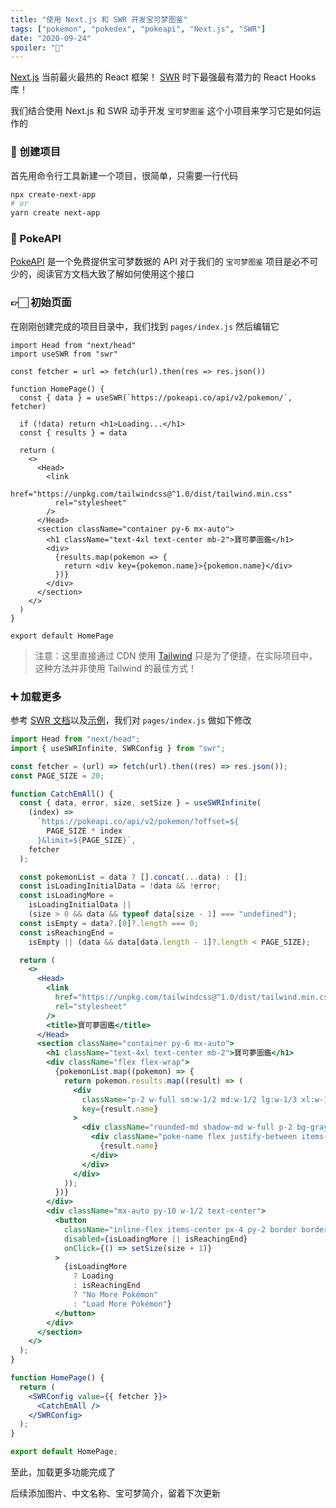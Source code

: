 ```yaml
---
title: "使用 Next.js 和 SWR 开发宝可梦图鉴"
tags: ["pokemon", "pokedex", "pokeapi", "Next.js", "SWR"]
date: "2020-09-24"
spoiler: "💫"
---
```


[Next.js](https://nextjs.org/) 当前最火最热的 React 框架！
[SWR](https://swr.vercel.app/) 时下最强最有潜力的 React Hooks 库！

我们结合使用 Next.js 和 SWR 动手开发 `宝可梦图鉴` 这个小项目来学习它是如何运作的

### 🔧 创建项目

首先用命令行工具新建一个项目，很简单，只需要一行代码

```bash
npx create-next-app
# or
yarn create next-app
```

### 🔌 PokeAPI

[PokeAPI](https://pokeapi.co/) 是一个免费提供宝可梦数据的 API 对于我们的 `宝可梦图鉴` 项目是必不可少的，阅读官方文档大致了解如何使用这个接口

### 👉🏻 初始页面

在刚刚创建完成的项目目录中，我们找到 `pages/index.js` 然后编辑它

```jsx{15-18}
import Head from "next/head"
import useSWR from "swr"

const fetcher = url => fetch(url).then(res => res.json())

function HomePage() {
  const { data } = useSWR(`https://pokeapi.co/api/v2/pokemon/`, fetcher)

  if (!data) return <h1>Loading...</h1>
  const { results } = data

  return (
    <>
      <Head>
        <link
          href="https://unpkg.com/tailwindcss@^1.0/dist/tailwind.min.css"
          rel="stylesheet"
        />
      </Head>
      <section className="container py-6 mx-auto">
        <h1 className="text-4xl text-center mb-2">寶可夢圖鑑</h1>
        <div>
          {results.map(pokemon => {
            return <div key={pokemon.name}>{pokemon.name}</div>
          })}
        </div>
      </section>
    </>
  )
}

export default HomePage
```

> 注意：这里直接通过 CDN 使用 [Tailwind](https://tailwindcss.com/) 只是为了便捷，在实际项目中，这种方法并非使用 Tailwind 的最佳方式！

### ➕ 加载更多

参考 [SWR 文档](https://swr.vercel.app/docs/pagination)以及[示例](https://swr.vercel.app/examples/infinite-loading)，我们对 `pages/index.js` 做如下修改

```jsx
import Head from "next/head";
import { useSWRInfinite, SWRConfig } from "swr";

const fetcher = (url) => fetch(url).then((res) => res.json());
const PAGE_SIZE = 20;

function CatchEmAll() {
  const { data, error, size, setSize } = useSWRInfinite(
    (index) =>
      `https://pokeapi.co/api/v2/pokemon/?offset=${
        PAGE_SIZE * index
      }&limit=${PAGE_SIZE}`,
    fetcher
  );

  const pokemonList = data ? [].concat(...data) : [];
  const isLoadingInitialData = !data && !error;
  const isLoadingMore =
    isLoadingInitialData ||
    (size > 0 && data && typeof data[size - 1] === "undefined");
  const isEmpty = data?.[0]?.length === 0;
  const isReachingEnd =
    isEmpty || (data && data[data.length - 1]?.length < PAGE_SIZE);

  return (
    <>
      <Head>
        <link
          href="https://unpkg.com/tailwindcss@^1.0/dist/tailwind.min.css"
          rel="stylesheet"
        />
        <title>寶可夢圖鑑</title>
      </Head>
      <section className="container py-6 mx-auto">
        <h1 className="text-4xl text-center mb-2">寶可夢圖鑑</h1>
        <div className="flex flex-wrap">
          {pokemonList.map((pokemon) => {
            return pokemon.results.map((result) => (
              <div
                className="p-2 w-full sm:w-1/2 md:w-1/2 lg:w-1/3 xl:w-1/4"
                key={result.name}
              >
                <div className="rounded-md shadow-md w-full p-2 bg-gray-500">
                  <div className="poke-name flex justify-between items-center px-1">
                    {result.name}
                  </div>
                </div>
              </div>
            ));
          })}
        </div>
        <div className="mx-auto py-10 w-1/2 text-center">
          <button
            className="inline-flex items-center px-4 py-2 border border-transparent text-base leading-6 font-medium rounded-md text-white bg-indigo-600 hover:bg-indigo-500 focus:outline-none"
            disabled={isLoadingMore || isReachingEnd}
            onClick={() => setSize(size + 1)}
          >
            {isLoadingMore
              ? Loading
              : isReachingEnd
              ? "No More Pokémon"
              : "Load More Pokémon"}
          </button>
        </div>
      </section>
    </>
  );
}

function HomePage() {
  return (
    <SWRConfig value={{ fetcher }}>
      <CatchEmAll />
    </SWRConfig>
  );
}

export default HomePage;
```

至此，加载更多功能完成了

后续添加图片、中文名称、宝可梦简介，留着下次更新
